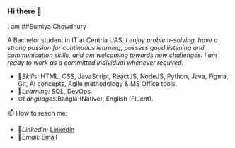 ### Hi there 👋
I am ##Sumiya Chowdhury

A Bachelor student in IT at Centria UAS.
  <i>I enjoy problem-solving, have a strong passion for continuous learning, possess good listening and communication skills, and am welcoming towards new challenges. I am ready to work as a committed individual      whenever required.</i>

- 🚀<i>Skills:</i> HTML, CSS, JavaScript, ReactJS, NodeJS, Python, Java, Figma, Git, AI concepts, Agile methodology & MS Office tools. 
- 🌱<i>Learning:</i> SQL, DevOps.
- 🌐<i>Languages:</i>Bangla (Native), English (Fluent).

📫 How to reach me: 
- 🔗<i>Linkedin:</i> [Linkedin](linkedin.com/in/sumiya-chowdhury-01aa73248)
- 📧<i>Email:</i> [Email](sumiya.chowdhury@centria.fi)
